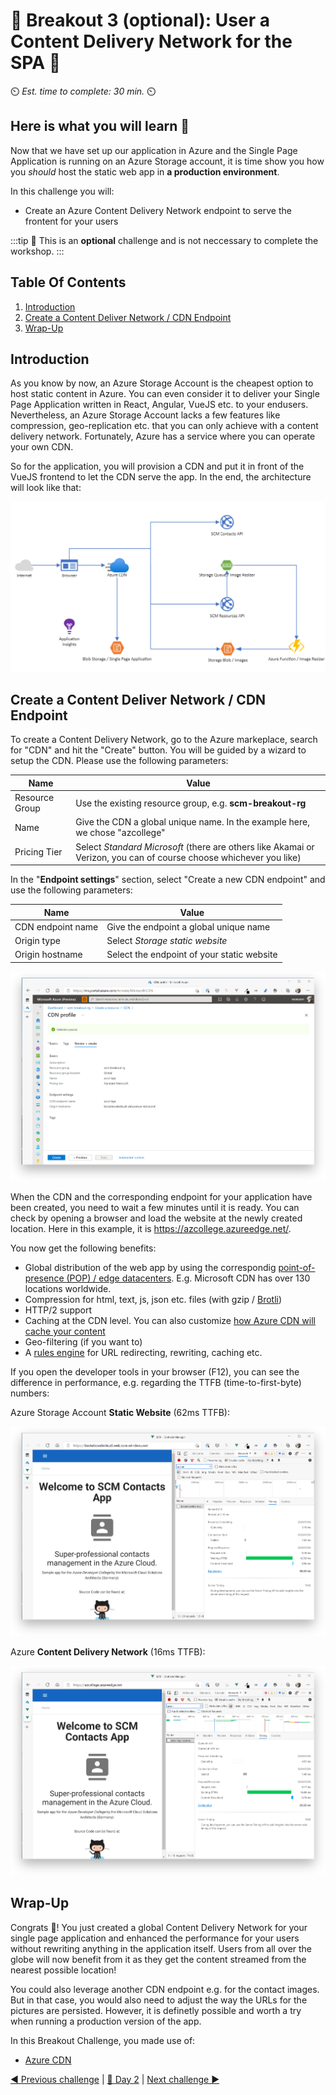 # 💎 Breakout 3 (optional): User a Content Delivery Network for the SPA 💎

⏲️ *Est. time to complete: 30 min.* ⏲️

## Here is what you will learn 🎯

Now that we have set up our application in Azure and the Single Page Application is running on an Azure Storage account, it is time show you how you _should_ host the static web app in **a production environment**.

In this challenge you will:

- Create an Azure Content Delivery Network endpoint to serve the frontent for your users

:::tip
📝 This is an **optional** challenge and is not neccessary to complete the workshop.
:::

## Table Of Contents

1. [Introduction](#introduction)
2. [Create a Content Deliver Network / CDN Endpoint](#create-a-content-deliver-network--cdn-endpoint)
3. [Wrap-Up](#wrap-up)

## Introduction

As you know by now, an Azure Storage Account is the cheapest option to host static content in Azure. You can even consider it to deliver your Single Page Application written in React, Angular, VueJS etc. to your endusers. Nevertheless, an Azure Storage Account lacks a few features like compression, geo-replication etc. that you can only achieve with a content delivery network. Fortunately, Azure has a service where you can operate your own CDN.

So for the application, you will provision a CDN and put it in front of the VueJS frontend to let the CDN serve the app. In the end, the architecture will look like that:

![Architecture Day 2 - Breakout 3](./images/bo3_architecture.png "Architecture Day n - Breakout 3")

## Create a Content Deliver Network / CDN Endpoint

To create a Content Delivery Network, go to the Azure markeplace, search for "CDN" and hit the "Create" button. You will be guided by a wizard to setup the CDN. Please use the following parameters:

| Name           | Value                                                                                                              |
| -------------- | ------------------------------------------------------------------------------------------------------------------ |
| Resource Group | Use the existing resource group, e.g. **scm-breakout-rg**                                                          |
| Name           | Give the CDN a global unique name. In the example here, we chose "azcollege"                                       |
| Pricing Tier   | Select _Standard Microsoft_ (there are others like Akamai or Verizon, you can of course choose whichever you like) |

In the "**Endpoint settings**" section, select "Create a new CDN endpoint" and use the following parameters:

| Name              | Value                                      |
| ----------------- | ------------------------------------------ |
| CDN endpoint name | Give the endpoint a global unique name     |
| Origin type       | Select _Storage static website_            |
| Origin hostname   | Select the endpoint of your static website |

![Create a CDN and endpoint](./images/cdn_create.png "Create a CDN and endpoint")

When the CDN and the corresponding endpoint for your application have been created, you need to wait a few minutes until it is ready. You can check by opening a browser and load the website at the newly created location. Here in this example, it is <https://azcollege.azureedge.net/>.

You now get the following benefits:

- Global distribution of the web app by using the correspondig [point-of-presence (POP) / edge datacenters](https://docs.microsoft.com/de-de/azure/cdn/cdn-pop-locations). E.g. Microsoft CDN has over 130 locations worldwide.
- Compression for html, text, js, json etc. files (with gzip / [Brotli](https://en.wikipedia.org/wiki/Brotli))
- HTTP/2 support
- Caching at the CDN level. You can also customize [how Azure CDN will cache your content](https://docs.microsoft.com/en-us/azure/cdn/cdn-how-caching-works)
- Geo-filtering (if you want to)
- A [rules engine](https://docs.microsoft.com/en-us/azure/cdn/cdn-standard-rules-engine-reference) for URL redirecting, rewriting, caching etc.

If you open the developer tools in your browser (F12), you can see the difference in performance, e.g. regarding the TTFB (time-to-first-byte) numbers:

Azure Storage Account **Static Website** (62ms TTFB):

![TTFB with Azure Storage Account](./images/cdn_ttfb_storageaccount.png "TTFB with Azure Storage Account")

Azure **Content Delivery Network** (16ms TTFB):

![TTFB with Azure CDN](./images/cdn_ttfb_cdn.png "TTFB with Azure CDN")

## Wrap-Up

Congrats 🎉! You just created a global Content Delivery Network for your single page application and enhanced the performance for your users without rewriting anything in the application itself. Users from all over the globe will now benefit from it as they get the content streamed from the nearest possible location!

You could also leverage another CDN endpoint e.g. for the contact images. But in that case, you would also need to adjust the way the URLs for the pictures are persisted. However, it is definetly possible and worth a try when running a production version of the app.

In this Breakout Challenge, you made use of:

- [Azure CDN](https://docs.microsoft.com/de-de/azure/cdn/)

[◀ Previous challenge](./05-challenge-bo-2.md) | [🔼 Day 2](../README.md) | [Next challenge ▶](./07-challenge-bo-4.md)
